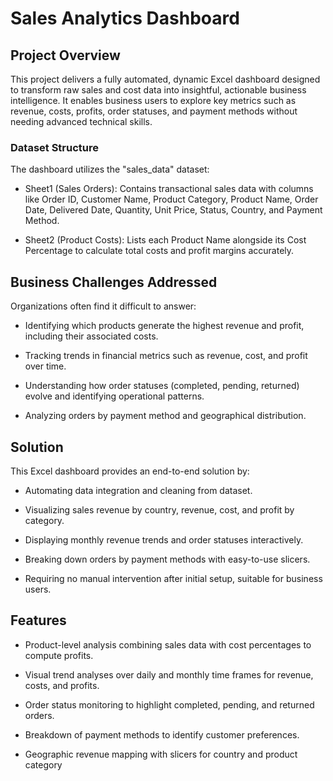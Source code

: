 
# Sales Analytics Dashboard
## Project Overview

This project delivers a fully automated, dynamic Excel dashboard designed to transform raw sales and cost data into insightful, actionable business intelligence. It enables business users to explore key metrics such as revenue, costs, profits, order statuses, and payment methods without needing advanced technical skills.

### Dataset Structure
The dashboard utilizes the "sales_data" dataset:

- Sheet1 (Sales Orders): Contains transactional sales data with columns like Order ID, Customer Name, Product Category, Product Name, Order Date, Delivered Date, Quantity, Unit Price, Status, Country, and Payment Method.

- Sheet2 (Product Costs): Lists each Product Name alongside its Cost Percentage to calculate total costs and profit margins accurately.

## Business Challenges Addressed

Organizations often find it difficult to answer:

- Identifying which products generate the highest revenue and profit, including their associated costs.

- Tracking trends in financial metrics such as revenue, cost, and profit over time.

- Understanding how order statuses (completed, pending, returned) evolve and identifying operational patterns.

- Analyzing orders by payment method and geographical distribution.
## Solution
This Excel dashboard provides an end-to-end solution by:

- Automating data integration and cleaning from dataset.

- Visualizing sales revenue by country, revenue, cost, and profit by category.

- Displaying monthly revenue trends and order statuses interactively.

- Breaking down orders by payment methods with easy-to-use slicers.

- Requiring no manual intervention after initial setup, suitable for business users.
## Features
- Product-level analysis combining sales data with cost percentages to compute profits.

- Visual trend analyses over daily and monthly time frames for revenue, costs, and profits.

- Order status monitoring to highlight completed, pending, and returned orders.

- Breakdown of payment methods to identify customer preferences.

- Geographic revenue mapping with slicers for country and product category

